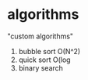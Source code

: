 # algorithms
"custom algorithms"
1) bubble sort O(N^2)  
2) quick sort O(log           
3) binary search       
                 
             
   
         
     
  
         
     
     
    
       
      
  
 
